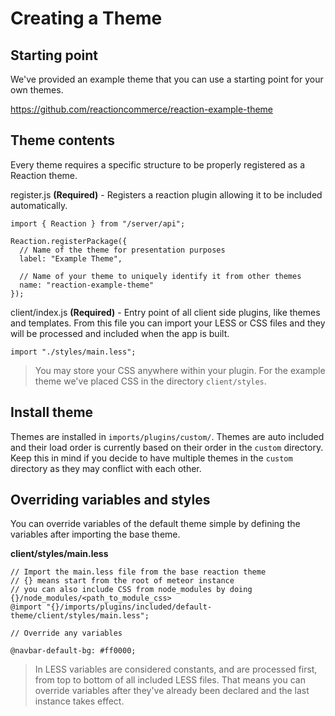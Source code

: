 # Creating a Theme

## Starting point

We've provided an example theme that you can use a starting point for your own themes.

https://github.com/reactioncommerce/reaction-example-theme


## Theme contents

Every theme requires a specific structure to be properly registered as a Reaction theme.

register.js **(Required)** - Registers a reaction plugin allowing it to be included automatically.

```
import { Reaction } from "/server/api";

Reaction.registerPackage({
  // Name of the theme for presentation purposes
  label: "Example Theme",

  // Name of your theme to uniquely identify it from other themes
  name: "reaction-example-theme"
});
```

client/index.js **(Required)** - Entry point of all client side plugins, like themes and templates.
From this file you can import your LESS or CSS files and they will be processed and included when the app is built.

```
import "./styles/main.less";
```

> You may store your CSS anywhere within your plugin. For the example theme we've placed CSS in the directory `client/styles`.

## Install theme

Themes are installed in `imports/plugins/custom/`. Themes are auto included and their load order is currently based on their order in the `custom` directory. Keep this in mind if you decide to have multiple themes in the `custom` directory as they may conflict with each other.

## Overriding variables and styles

You can override variables of the default theme simple by defining the variables after importing the base theme.

**client/styles/main.less**
```
// Import the main.less file from the base reaction theme
// {} means start from the root of meteor instance
// you can also include CSS from node_modules by doing {}/node_modules/<path_to_module_css>
@import "{}/imports/plugins/included/default-theme/client/styles/main.less";

// Override any variables

@navbar-default-bg: #ff0000;

```

> In LESS variables are considered constants, and are processed first, from top to bottom of all included LESS files. That means you can override variables after they've already been declared and the last instance takes effect.
